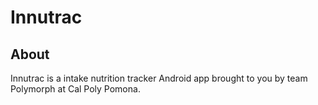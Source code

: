 Innutrac
============

About
--------------

Innutrac is a intake nutrition tracker Android app brought to you by team Polymorph at Cal Poly Pomona.



